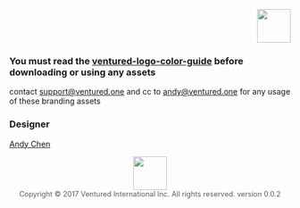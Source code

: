 <div align="right">
    <img width='60px' src='https://venturednetwork.github.io/branding/assets/ventured-avatar-lg.png'/>
</div>

### You must read the [ventured-logo-color-guide](https://github.com/venturednetwork/branding/blob/master/logos/ventured-logo-color-guide.pdf) before downloading or using any assets

contact support@ventured.one and cc to andy@ventured.one for any usage of these branding assets

### Designer
[Andy Chen](https://github.com/amazingandyyy)

<div align="center">
    <img width='60px' src='https://venturednetwork.github.io/branding/assets/ventured-avatar-lg.png'/>
    <br />
    <span style='opacity: 0.7; margin-top: 50px; font-size: 0.8rem' align="center">
        Copyright © 2017 Ventured International Inc. All rights reserved. version 0.0.2
    </span>
</div>
